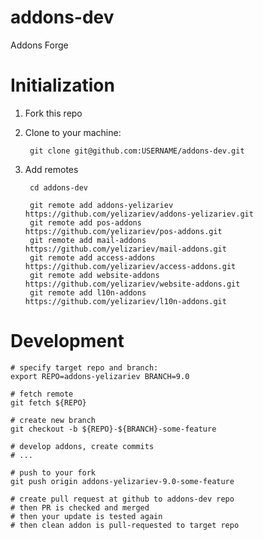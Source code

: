 # addons-dev

Addons Forge

# Initialization

1. Fork this repo
2. Clone to your machine:

        git clone git@github.com:USERNAME/addons-dev.git

3. Add remotes

        cd addons-dev

        git remote add addons-yelizariev https://github.com/yelizariev/addons-yelizariev.git
        git remote add pos-addons        https://github.com/yelizariev/pos-addons.git
        git remote add mail-addons       https://github.com/yelizariev/mail-addons.git
        git remote add access-addons     https://github.com/yelizariev/access-addons.git
        git remote add website-addons    https://github.com/yelizariev/website-addons.git
        git remote add l10n-addons       https://github.com/yelizariev/l10n-addons.git

# Development

    # specify target repo and branch:
    export REPO=addons-yelizariev BRANCH=9.0

    # fetch remote
    git fetch ${REPO}

    # create new branch
    git checkout -b ${REPO}-${BRANCH}-some-feature

    # develop addons, create commits
    # ...

    # push to your fork
    git push origin addons-yelizariev-9.0-some-feature

    # create pull request at github to addons-dev repo
    # then PR is checked and merged
    # then your update is tested again
    # then clean addon is pull-requested to target repo
